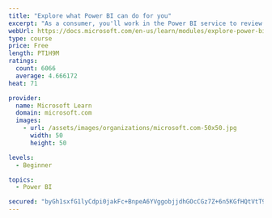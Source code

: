 ```yaml
---
title: "Explore what Power BI can do for you"
excerpt: "As a consumer, you'll work in the Power BI service to review and interact with content that has been shared with you. This module provides the foundational information that you need to work effectively in the Power BI service."
webUrl: https://docs.microsoft.com/en-us/learn/modules/explore-power-bi-service/
type: course
price: Free
length: PT1H9M
ratings:
  count: 6066
  average: 4.666172
heat: 71

provider:
  name: Microsoft Learn
  domain: microsoft.com
  images:
    - url: /assets/images/organizations/microsoft.com-50x50.jpg
      width: 50
      height: 50

levels:
  - Beginner

topics:
  - Power BI

secured: "byGh1sxfG1lyCdpi0jakFc+BnpeA6YVggobjjdhGOcCGz7Z+6n5KGfHQtVtT9je8Wps7BZifNhaXThuRQ/i/ejSSPg/oo6Tj6aQzGemUgrPpdbNNfPGebVRtLgQW4NsC2ba/Y4PujyyDjTpuBKar9FXAgLO2eBL7iP74b8QnGTaXRkEyewI5YliLTa+5D+098GlMqzWMn+rEppulQkeOzQjrCxQTehtJ7reE4mD1H7GC4CcrmBsRkT09p3bvtJnwzYIAbjHv9FepPcPIJU9eSCIAaDG941bVnGKQK9ZuerJowOTpYKHuPZ14rvcrJLullAuFy/NyBPA9dcDLoLnWUqStYBW5ttiM71wrqmvaeCGgqoqMC2lKiyvdKUhETua2zHztl8xIXDlpFMhqY14/6Q==;IWDM1GbhnEcFOtQ9ImwuwA=="
---
```



